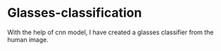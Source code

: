 # Glasses-classification
With the help of cnn model, I have created a glasses classifier from the human image.
